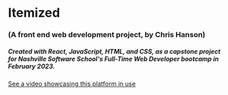 # Itemized
### (A front end web development project, by Chris Hanson)
#####  Created with React, JavaScript, HTML, and CSS, as a capstone project for Nashville Software School's Full-Time Web Developer bootcamp in February 2023.


[See a video showcasing this platform in use](https://youtu.be/DuclT6BHbV4)
